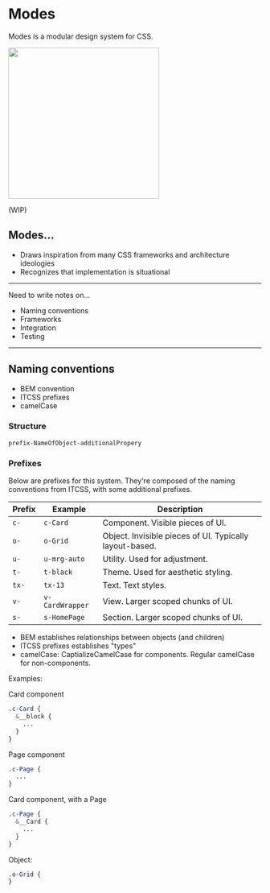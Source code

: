 # Modes

Modes is a modular design system for CSS.

<img src="https://github.com/ItsJonQ/modes/blob/master/images/logo.png?raw=true" width="300" />

(WIP)

## Modes…

* Draws inspiration from many CSS frameworks and architecture ideologies
* Recognizes that implementation is situational

---

Need to write notes on…

* Naming conventions
* Frameworks
* Integration
* Testing

---

## Naming conventions

* BEM convention
* ITCSS prefixes
* camelCase


### Structure

`prefix-NameOfObject-additionalPropery`


### Prefixes

Below are prefixes for this system. They're composed of the naming conventions from ITCSS, with some additional prefixes.

| Prefix | Example | Description |
| --- | --- | --- |
| `c-` | `c-Card` | Component. Visible pieces of UI. |
| `o-` | `o-Grid` | Object. Invisible pieces of UI. Typically layout-based. |
| `u-` | `u-mrg-auto` | Utility. Used for adjustment. |
| `t-` | `t-black` | Theme. Used for aesthetic styling. |
| `tx-` | `tx-13` | Text. Text styles. |
| `v-` | `v-CardWrapper` | View. Larger scoped chunks of UI. |
| `s-` | `s-HomePage` | Section. Larger scoped chunks of UI. |


* BEM establishes relationships between objects (and children)
* ITCSS prefixes establishes "types"
* camelCase: CaptializeCamelCase for components. Regular camelCase for non-components.


Examples:

Card component
```scss
.c-Card {
  &__block {
    ...
  }
}
```

Page component
```scss
.c-Page {
  ...
}
```

Card component, with a Page
```scss
.c-Page {
  &__Card {
    ...
  }
}
```


Object:
```scss
.o-Grid {
}
```
